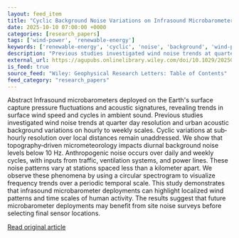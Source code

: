 ```yaml
---
layout: feed_item
title: "Cyclic Background Noise Variations on Infrasound Microbarometers From Micrometeorology and Human Activity"
date: 2025-10-10 07:00:00 +0000
categories: [research_papers]
tags: ['wind-power', 'renewable-energy']
keywords: ['renewable-energy', 'cyclic', 'noise', 'background', 'wind-power']
description: "Previous studies investigated wind noise trends at quarter day resolution and urban acoustic background variations on hourly to weekly scales"
external_url: https://agupubs.onlinelibrary.wiley.com/doi/10.1029/2025GL116415?af=R
is_feed: true
source_feed: "Wiley: Geophysical Research Letters: Table of Contents"
feed_category: "research_papers"
---
```


Abstract Infrasound microbarometers deployed on the Earth's surface capture pressure fluctuations and acoustic signatures, revealing trends in surface wind speed and cycles in ambient sound. Previous studies investigated wind noise trends at quarter day resolution and urban acoustic background variations on hourly to weekly scales. Cyclic variations at sub‐hourly resolution over local distances remain unaddressed. We show that topography‐driven micrometeorology impacts diurnal background noise levels below 10 Hz. Anthropogenic noise occurs over daily and weekly cycles, with inputs from traffic, ventilation systems, and power lines. These noise patterns vary at stations spaced less than a kilometer apart. We observe these phenomena by using a circular spectrogram to visualize frequency trends over a periodic temporal scale. This study demonstrates that infrasound microbarometer deployments can highlight localized wind patterns and time scales of human activity. The results suggest that future microbarometer deployments may benefit from site noise surveys before selecting final sensor locations.

[Read original article](https://agupubs.onlinelibrary.wiley.com/doi/10.1029/2025GL116415?af=R)
